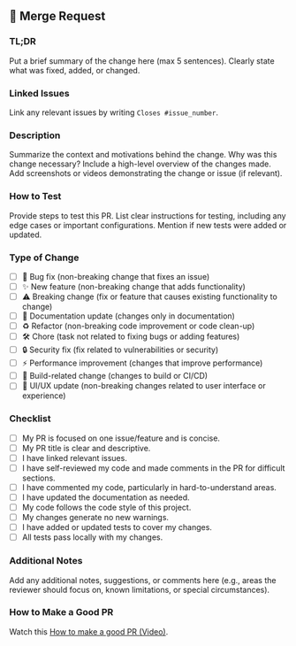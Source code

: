 <!-- .gitlab/merge_request_templates/Merge_Request.md -->

## 🔀 Merge Request

### TL;DR
Put a brief summary of the change here (max 5 sentences). Clearly state what was fixed, added, or changed.

### Linked Issues
Link any relevant issues by writing `Closes #issue_number`.

### Description
Summarize the context and motivations behind the change. Why was this change necessary? Include a high-level overview of the changes made.  
Add screenshots or videos demonstrating the change or issue (if relevant).

### How to Test
Provide steps to test this PR. List clear instructions for testing, including any edge cases or important configurations. Mention if new tests were added or updated.

### Type of Change
- [ ] 🐛 Bug fix (non-breaking change that fixes an issue)
- [ ] ✨ New feature (non-breaking change that adds functionality)
- [ ] ⚠️ Breaking change (fix or feature that causes existing functionality to change)
- [ ] 📝 Documentation update (changes only in documentation)
- [ ] ♻️ Refactor (non-breaking code improvement or code clean-up)
- [ ] 🛠️ Chore (task not related to fixing bugs or adding features)
- [ ] 🔒 Security fix (fix related to vulnerabilities or security)
- [ ] ⚡ Performance improvement (changes that improve performance)
- [ ] 🔧 Build-related change (changes to build or CI/CD)
- [ ] 🎨 UI/UX update (non-breaking changes related to user interface or experience)

### Checklist
- [ ] My PR is focused on one issue/feature and is concise.
- [ ] My PR title is clear and descriptive.
- [ ] I have linked relevant issues.
- [ ] I have self-reviewed my code and made comments in the PR for difficult sections.
- [ ] I have commented my code, particularly in hard-to-understand areas.
- [ ] I have updated the documentation as needed.
- [ ] My code follows the code style of this project.
- [ ] My changes generate no new warnings.
- [ ] I have added or updated tests to cover my changes.
- [ ] All tests pass locally with my changes.

### Additional Notes
Add any additional notes, suggestions, or comments here (e.g., areas the reviewer should focus on, known limitations, or special circumstances).

### How to Make a Good PR
Watch this [How to make a good PR (Video)](https://www.youtube.com/watch?v=_HedItVFr5M).
